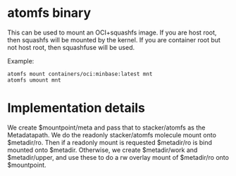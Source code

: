 # atomfs binary

This can be used to mount an OCI+squashfs image.  If you are host
root, then squashfs will be mounted by the kernel.  If you are
container root but not host root, then squashfuse will be used.

Example:
```
atomfs mount containers/oci:minbase:latest mnt
atomfs umount mnt
```

# Implementation details

We create $mountpoint/meta and pass that to stacker/atomfs as the
Metadatapath.  We do the readonly stacker/atomfs molecule mount
onto $metadir/ro.  Then if a readonly mount is requested
$metadir/ro is bind mounted onto $metadir.  Otherwise, we create
$metadir/work and $metadir/upper, and use these to do a rw
overlay mount of $metadir/ro onto $mountpoint.
